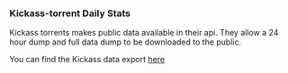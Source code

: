 ### Kickass-torrent Daily Stats

Kickass torrents makes public data available in their api.  They allow a 24 hour dump and full data dump to be downloaded to the public.

You can find the Kickass data export [here](https://https://kickass.so/api/)